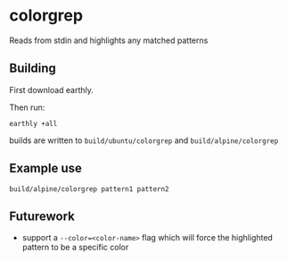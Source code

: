# colorgrep

Reads from stdin and highlights any matched patterns

## Building

First download earthly.

Then run:

    earthly +all

builds are written to `build/ubuntu/colorgrep` and `build/alpine/colorgrep`

## Example use

    build/alpine/colorgrep pattern1 pattern2

## Futurework

- support a `--color=<color-name>` flag which will force the highlighted pattern to be a specific color
